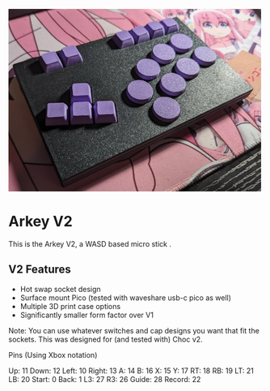![Arkey Nano](/Resources/Images/ArkeyV2.jpg)
# Arkey V2
This is the Arkey V2, a WASD based micro stick .

## V2 Features
- Hot swap socket design
- Surface mount Pico (tested with waveshare usb-c pico as well)
- Multiple 3D print case options
- Significantly smaller form factor over V1

Note: You can use whatever switches and cap designs you want that fit the sockets. This was designed for (and tested with) Choc v2.

Pins (Using Xbox notation)

Up:	11
Down:	12
Left:	10
Right:	13
A:	14
B:	16
X:	15
Y:	17
RT:	18
RB:	19
LT:	21
LB:	20
Start:	0
Back:	1
L3:	27
R3: 	26
Guide:	28
Record: 22
